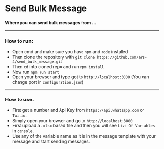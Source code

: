 # Send Bulk Message

#### Where you can send bulk messages from ...

---

### How to run:
* Open cmd and make sure you have `npm` and `node` installed
* Then clone the repository with `git clone https://github.com/ars-4/send_bulk_message.git`
* Then `cd` into cloned repo and run `npm install`
* Now run `npm run start`
* Open your browser and type got to `http://localhost:3000` (You can change port in `configuration.json`)

-----------

### How to use:
* First get a number and Api Key from `https://api.whatzapp.com` or `Twilio`.
* Simply open your browser and go to `http://localhost:3000`
* First upload a `.xlsx` based file and then you will see `List Of Variables` in `console`.
* Use any of the variable name as it is in the message template with your message and start sending messages.

